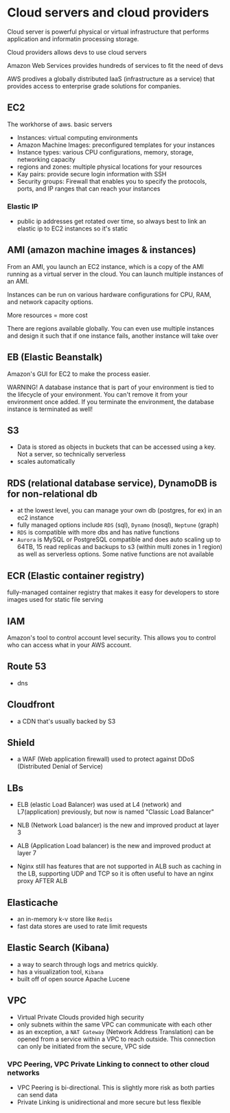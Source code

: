 # Cloud servers and cloud providers

Cloud server is powerful physical or virtual infrastructure that performs application and informatin processing storage.

Cloud providers allows devs to use cloud servers

Amazon Web Services provides hundreds of services to fit the need of devs

AWS prodives a globally distributed IaaS (infrastructure as a service) that provides access to enterprise grade solutions for companies.

## EC2

The workhorse of aws. basic servers

- Instances: virtual computing environments
- Amazon Machine Images: preconfigured templates for your instances
- Instance types: various CPU configurations, memory, storage, networking capacity
- regions and zones: multiple physical locations for your resources
- Kay pairs: provide secure login information with SSH
- Security groups: Firewall that enables you to specify the protocols, ports, and IP ranges that can reach your instances

### Elastic IP

- public ip addresses get rotated over time, so always best to link an elastic
  ip to EC2 instances so it's static

## AMI (amazon machine images & instances)

From an AMI, you launch an EC2 instance, which is a copy of the AMI running as a virtual server in the cloud. You can launch multiple instances of an AMI.

Instances can be run on various hardware configurations for CPU, RAM, and network capacity options.

More resources = more cost

There are regions available globally. You can even use multiple instances and design it such that if one instance fails, another instance will take over

## EB (Elastic Beanstalk)

Amazon's GUI for EC2 to make the process easier.

WARNING! A database instance that is part of your environment is tied to the lifecycle of your environment. You can't remove it from your environment once added. If you terminate the environment, the database instance is terminated as well!

## S3

- Data is stored as objects in buckets that can be accessed using a key. Not a server, so technically serverless
- scales automatically

## RDS (relational database service), DynamoDB is for non-relational db

- at the lowest level, you can manage your own db (postgres, for ex) in an
  ec2 instance
- fully managed options include `RDS` (sql), `Dynamo` (nosql), `Neptune` (graph)
- `RDS` is compatible with more dbs and has native functions
- `Aurora` is MySQL or PostgreSQL compatible and does auto scaling up to 64TB,
  15 read replicas and backups to s3 (within multi zones in 1 region) as
  well as serverless options. Some native functions are not available

## ECR (Elastic container registry)

fully-managed container registry that makes it easy for developers to store images
used for static file serving

## IAM

Amazon's tool to control account level security. This allows you to control who can access what in your AWS account.

## Route 53

- dns

## Cloudfront

- a CDN that's usually backed by S3

## Shield

- a WAF (Web application firewall) used to protect against DDoS (Distributed Denial of Service)

## LBs

- ELB (elastic Load Balancer) was used at L4 (network) and L7(application) previously,
  but now is named "Classic Load Balancer"

- NLB (Network Load balancer) is the new and improved product at layer 3

- ALB (Application Load balancer) is the new and improved product at layer 7

- Nginx still has features that are not supported in ALB such as caching in the LB,
  supporting UDP and TCP so it is often useful to have an nginx proxy AFTER ALB

## Elasticache

- an in-memory k-v store like `Redis`
- fast data stores are used to rate limit requests

## Elastic Search (Kibana)

- a way to search through logs and metrics quickly.
- has a visualization tool, `Kibana`
- built off of open source Apache Lucene

## VPC

- Virtual Private Clouds provided high security
- only subnets within the same VPC can communicate with each other
- as an exception, a `NAT Gateway` (Network Address Translation) can be
  opened from a service within a VPC to reach outside. This connection can
  only be initiated from the secure, VPC side

### VPC Peering, VPC Private Linking to connect to other cloud networks

- VPC Peering is bi-directional. This is slightly
  more risk as both parties can send data
- Private Linking is unidirectional and more secure but less flexible
